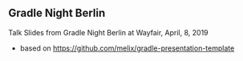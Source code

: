 ## Gradle Night Berlin 

Talk Slides from Gradle Night Berlin at Wayfair, April, 8, 2019

- based on https://github.com/melix/gradle-presentation-template 

